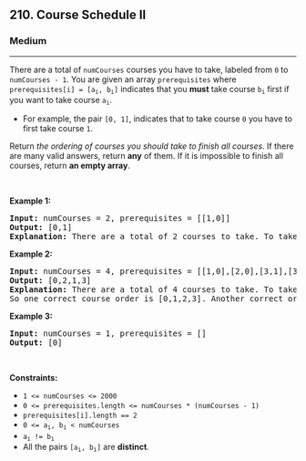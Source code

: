<h2>210. Course Schedule II</h2><h3>Medium</h3><hr><div style="user-select: auto;"><p style="user-select: auto;">There are a total of <code style="user-select: auto;">numCourses</code> courses you have to take, labeled from <code style="user-select: auto;">0</code> to <code style="user-select: auto;">numCourses - 1</code>. You are given an array <code style="user-select: auto;">prerequisites</code> where <code style="user-select: auto;">prerequisites[i] = [a<sub style="user-select: auto;">i</sub>, b<sub style="user-select: auto;">i</sub>]</code> indicates that you <strong style="user-select: auto;">must</strong> take course <code style="user-select: auto;">b<sub style="user-select: auto;">i</sub></code> first if you want to take course <code style="user-select: auto;">a<sub style="user-select: auto;">i</sub></code>.</p>

<ul style="user-select: auto;">
	<li style="user-select: auto;">For example, the pair <code style="user-select: auto;">[0, 1]</code>, indicates that to take course <code style="user-select: auto;">0</code> you have to first take course <code style="user-select: auto;">1</code>.</li>
</ul>

<p style="user-select: auto;">Return <em style="user-select: auto;">the ordering of courses you should take to finish all courses</em>. If there are many valid answers, return <strong style="user-select: auto;">any</strong> of them. If it is impossible to finish all courses, return <strong style="user-select: auto;">an empty array</strong>.</p>

<p style="user-select: auto;">&nbsp;</p>
<p style="user-select: auto;"><strong style="user-select: auto;">Example 1:</strong></p>

<pre style="user-select: auto;"><strong style="user-select: auto;">Input:</strong> numCourses = 2, prerequisites = [[1,0]]
<strong style="user-select: auto;">Output:</strong> [0,1]
<strong style="user-select: auto;">Explanation:</strong> There are a total of 2 courses to take. To take course 1 you should have finished course 0. So the correct course order is [0,1].
</pre>

<p style="user-select: auto;"><strong style="user-select: auto;">Example 2:</strong></p>

<pre style="user-select: auto;"><strong style="user-select: auto;">Input:</strong> numCourses = 4, prerequisites = [[1,0],[2,0],[3,1],[3,2]]
<strong style="user-select: auto;">Output:</strong> [0,2,1,3]
<strong style="user-select: auto;">Explanation:</strong> There are a total of 4 courses to take. To take course 3 you should have finished both courses 1 and 2. Both courses 1 and 2 should be taken after you finished course 0.
So one correct course order is [0,1,2,3]. Another correct ordering is [0,2,1,3].
</pre>

<p style="user-select: auto;"><strong style="user-select: auto;">Example 3:</strong></p>

<pre style="user-select: auto;"><strong style="user-select: auto;">Input:</strong> numCourses = 1, prerequisites = []
<strong style="user-select: auto;">Output:</strong> [0]
</pre>

<p style="user-select: auto;">&nbsp;</p>
<p style="user-select: auto;"><strong style="user-select: auto;">Constraints:</strong></p>

<ul style="user-select: auto;">
	<li style="user-select: auto;"><code style="user-select: auto;">1 &lt;= numCourses &lt;= 2000</code></li>
	<li style="user-select: auto;"><code style="user-select: auto;">0 &lt;= prerequisites.length &lt;= numCourses * (numCourses - 1)</code></li>
	<li style="user-select: auto;"><code style="user-select: auto;">prerequisites[i].length == 2</code></li>
	<li style="user-select: auto;"><code style="user-select: auto;">0 &lt;= a<sub style="user-select: auto;">i</sub>, b<sub style="user-select: auto;">i</sub> &lt; numCourses</code></li>
	<li style="user-select: auto;"><code style="user-select: auto;">a<sub style="user-select: auto;">i</sub> != b<sub style="user-select: auto;">i</sub></code></li>
	<li style="user-select: auto;">All the pairs <code style="user-select: auto;">[a<sub style="user-select: auto;">i</sub>, b<sub style="user-select: auto;">i</sub>]</code> are <strong style="user-select: auto;">distinct</strong>.</li>
</ul>
</div>
